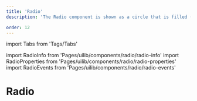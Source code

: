 ```yaml
---
title: 'Radio'
description: 'The Radio component is shown as a circle that is filled (checked) when activated.'

order: 12
---
```


import Tabs from 'Tags/Tabs'

import RadioInfo from 'Pages/uilib/components/radio/radio-info'
import RadioProperties from 'Pages/uilib/components/radio/radio-properties'
import RadioEvents from 'Pages/uilib/components/radio/radio-events'

# Radio

<Tabs>
  <Tabs.Content>
    <RadioInfo />
  </Tabs.Content>
  <Tabs.Content>
    <RadioProperties />
  </Tabs.Content>
  <Tabs.Content>
    <RadioEvents />
  </Tabs.Content>
</Tabs>
